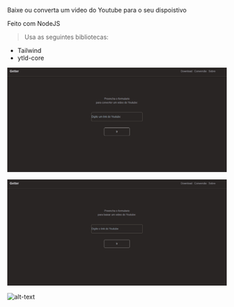 Baixe ou converta um video do Youtube para o seu dispoistivo

Feito com NodeJS 

> Usa as seguintes bibliotecas:
  - Tailwind
  - ytld-core

![alt-text](Screenshots/convert-darkmode2.png)

![alt-text](Screenshots/download-darkmode2.png)

![alt-text](Screenshots/download-lightmode.png)
